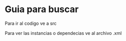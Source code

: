 # Guia para buscar
Para ir al codigo ve a src

Para ver las instancias o dependecias ve al archivo .xml
